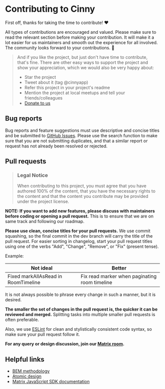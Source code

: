 # Contributing to Cinny

First off, thanks for taking the time to contribute! ❤️

All types of contributions are encouraged and valued. Please make sure to read the relevant section before making your contribution. It will make it a lot easier for us maintainers and smooth out the experience for all involved. The community looks forward to your contributions. 🎉

> And if you like the project, but just don't have time to contribute, that's fine. There are other easy ways to support the project and show your appreciation, which we would also be very happy about:
>
> - Star the project
> - Tweet about it (tag @cinnyapp)
> - Refer this project in your project's readme
> - Mention the project at local meetups and tell your friends/colleagues
> - [Donate to us](https://cinny.in/#sponsor)

## Bug reports

Bug reports and feature suggestions must use descriptive and concise titles and be submitted to [GitHub Issues](https://github.com/ajbura/cinny/issues). Please use the search function to make sure that you are not submitting duplicates, and that a similar report or request has not already been resolved or rejected.

## Pull requests

> ### Legal Notice
>
> When contributing to this project, you must agree that you have authored 100% of the content, that you have the necessary rights to the content and that the content you contribute may be provided under the project license.

**NOTE: If you want to add new features, please discuss with maintainers before coding or opening a pull request.** This is to ensure that we are on same track and following our roadmap.

**Please use clean, concise titles for your pull requests.** We use commit squashing, so the final commit in the dev branch will carry the title of the pull request. For easier sorting in changelog, start your pull request titles using one of the verbs "Add", "Change", "Remove", or "Fix" (present tense).

Example:

| Not ideal                           | Better                                        |
| ----------------------------------- | --------------------------------------------- |
| Fixed markAllAsRead in RoomTimeline | Fix read marker when paginating room timeline |

It is not always possible to phrase every change in such a manner, but it is desired.

**The smaller the set of changes in the pull request is, the quicker it can be reviewed and merged.** Splitting tasks into multiple smaller pull requests is often preferable.

Also, we use [ESLint](https://eslint.org/) for clean and stylistically consistent code syntax, so make sure your pull request follow it.

**For any query or design discussion, join our [Matrix room](https://matrix.to/#/#cinny:matrix.org).**

## Helpful links

- [BEM methodology](http://getbem.com/introduction/)
- [Atomic design](https://bradfrost.com/blog/post/atomic-web-design/)
- [Matrix JavaScript SDK documentation](https://matrix-org.github.io/matrix-js-sdk/index.html)
